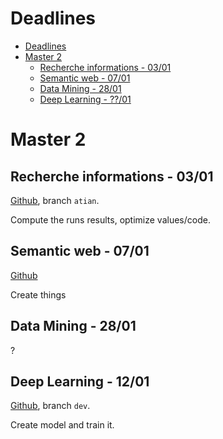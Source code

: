 # Deadlines

- [Deadlines](#deadlines)
- [Master 2](#master-2)
  - [Recherche informations - 03/01](#recherche-informations---0301)
  - [Semantic web - 07/01](#semantic-web---0701)
  - [Data Mining - 28/01](#data-mining---2801)
  - [Deep Learning - ??/01](#deep-learning---01)

# Master 2

## Recherche informations - 03/01

[Github](https://github.com/ThomasGUICHARD/RechercheInformation), branch `atian`.

Compute the runs results, optimize values/code.

## Semantic web - 07/01

[Github](https://github.com/ate47/SemanticWebProject)

Create things

## Data Mining - 28/01

?

## Deep Learning - 12/01

[Github](https://github.com/ate47/S9DeepLearning), branch `dev`.

Create model and train it.
